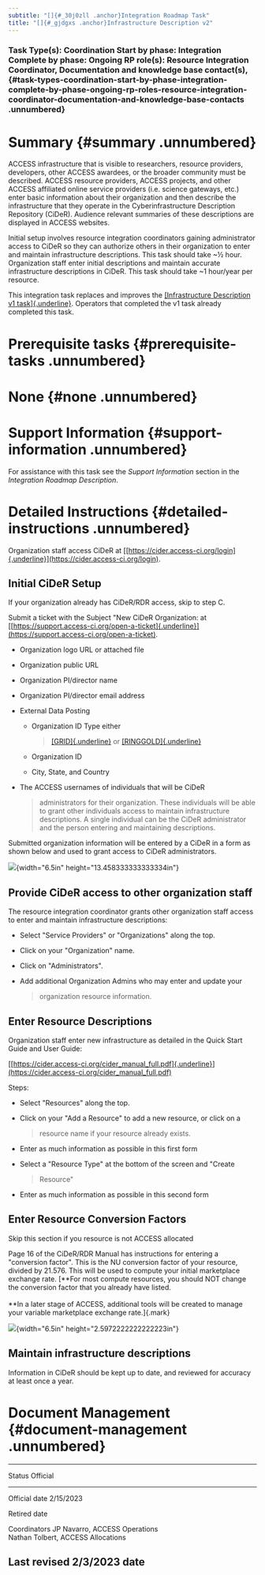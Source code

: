 ```yaml
---
subtitle: "[]{#_30j0zll .anchor}Integration Roadmap Task"
title: "[]{#_gjdgxs .anchor}Infrastructure Description v2"
---
```


### Task Type(s): Coordination Start by phase: Integration Complete by phase: Ongoing RP role(s): Resource Integration Coordinator, Documentation and knowledge base contact(s),  {#task-types-coordination-start-by-phase-integration-complete-by-phase-ongoing-rp-roles-resource-integration-coordinator-documentation-and-knowledge-base-contacts .unnumbered}

# Summary {#summary .unnumbered}

ACCESS infrastructure that is visible to researchers, resource
providers, developers, other ACCESS awardees, or the broader community
must be described. ACCESS resource providers, ACCESS projects, and other
ACCESS affiliated online service providers (i.e. science gateways, etc.)
enter basic information about their organization and then describe the
infrastructure that they operate in the Cyberinfrastructure Description
Repository (CiDeR). Audience relevant summaries of these descriptions
are displayed in ACCESS websites.

Initial setup involves resource integration coordinators gaining
administrator access to CiDeR so they can authorize others in their
organization to enter and maintain infrastructure descriptions. This
task should take \~½ hour. Organization staff enter initial descriptions
and maintain accurate infrastructure descriptions in CiDeR. This task
should take \~1 hour/year per resource.

This integration task replaces and improves the [[Infrastructure
Description v1
task]{.underline}](https://docs.google.com/document/d/1RJCEFLL1vjSOo-plBRK67qwTePXahbvsuZVoGOlYTFg).
Operators that completed the v1 task already completed this task.

# Prerequisite tasks {#prerequisite-tasks .unnumbered}

# None {#none .unnumbered}

# Support Information {#support-information .unnumbered}

For assistance with this task see the *Support Information* section in
the *Integration Roadmap Description*.

# Detailed Instructions {#detailed-instructions .unnumbered}

Organization staff access CiDeR at
[[https://cider.access-ci.org/login]{.underline}](https://cider.access-ci.org/login).

## Initial CiDeR Setup

If your organization already has CiDeR/RDR access, skip to step C.

Submit a ticket with the Subject "New CiDeR Organization: at
[[https://support.access-ci.org/open-a-ticket]{.underline}](https://support.access-ci.org/open-a-ticket).

-   Organization logo URL or attached file

-   Organization public URL

-   Organization PI/director name

-   Organization PI/director email address

-   External Data Posting

    -   Organization ID Type either
        > [[GRID]{.underline}](https://www.grid.ac/) or
        > [[RINGGOLD]{.underline}](https://www.ringgold.com/ringgold-identifier/)

    -   Organization ID

    -   City, State, and Country

-   The ACCESS usernames of individuals that will be CiDeR
    > administrators for their organization. These individuals will be
    > able to grant other individuals access to maintain infrastructure
    > descriptions. A single individual can be the CiDeR administrator
    > and the person entering and maintaining descriptions.

Submitted organization information will be entered by a CiDeR in a form
as shown below and used to grant access to CiDeR administrators.

![](media/image1.png){width="6.5in" height="13.458333333333334in"}

## Provide CiDeR access to other organization staff

The resource integration coordinator grants other organization staff
access to enter and maintain infrastructure descriptions:

-   Select "Service Providers" or "Organizations" along the top.

-   Click on your "Organization" name.

-   Click on "Administrators".

-   Add additional Organization Admins who may enter and update your
    > organization resource information.

## Enter Resource Descriptions

Organization staff enter new infrastructure as detailed in the Quick
Start Guide and User Guide:

[[https://cider.access-ci.org/cider_manual_full.pdf]{.underline}](https://cider.access-ci.org/cider_manual_full.pdf)

Steps:

-   Select "Resources" along the top.

-   Click on your "Add a Resource" to add a new resource, or click on a
    > resource name if your resource already exists.

-   Enter as much information as possible in this first form

-   Select a "Resource Type" at the bottom of the screen and "Create
    > Resource"

-   Enter as much information as possible in this second form

## Enter Resource Conversion Factors

Skip this section if you resource is not ACCESS allocated

Page 16 of the CiDeR/RDR Manual has instructions for entering a
"conversion factor". This is the NU conversion factor of your resource,
divided by 21.576. This will be used to compute your initial marketplace
exchange rate. [**For most compute resources, you should NOT change the
conversion factor that you already have listed.\
\
**In a later stage of ACCESS, additional tools will be created to manage
your variable marketplace exchange rate.]{.mark}

![](media/image2.png){width="6.5in" height="2.5972222222222223in"}

## Maintain infrastructure descriptions

Information in CiDeR should be kept up to date, and reviewed for
accuracy at least once a year.

# Document Management {#document-management .unnumbered}

  -----------------------------------------------------------------------
  Status           Official
  ---------------- ------------------------------------------------------
  Official date    2/15/2023

  Retired date     

  Coordinators     JP Navarro, ACCESS Operations\
                   Nathan Tolbert, ACCESS Allocations

  Last revised     2/3/2023
  date             
  -----------------------------------------------------------------------
